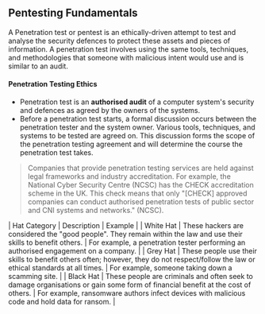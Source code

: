 ## Pentesting Fundamentals
A Penetration test or pentest is an ethically-driven attempt to test and analyse the security defences to protect these assets and pieces of information. A penetration test involves using the same tools, techniques, and methodologies that someone with malicious intent would use and is similar to an audit.
#### Penetration Testing Ethics
- Penetration test is an <b>authorised audit</b> of a computer system's security and defences as agreed by the owners of the systems.
- Before a penetration test starts, a formal discussion occurs between the penetration tester and the system owner. Various tools, techniques, and systems to be tested are agreed on. This discussion forms the scope of the penetration testing agreement and will determine the course the penetration test takes.
> Companies that provide penetration testing services are held against legal frameworks and industry accreditation. For example, the National Cyber Security Centre (NCSC) has the CHECK accreditation scheme in the UK. This check means that only "[CHECK]  approved companies can conduct authorised penetration tests of public sector and CNI systems and networks." (NCSC).  

| Hat Category | Description | Example |
| White Hat | These hackers are considered the "good people". They remain within the law and use their skills to benefit others. | For example, a penetration tester performing an authorised engagement on a company. |
| Grey Hat | These people use their skills to benefit others often; however, they do not respect/follow the law or ethical standards at all times. | For example, someone taking down a scamming site. |
| Black Hat | These people  are criminals and often seek to damage organisations or gain some form of financial benefit at the cost of others. | For example, ransomware authors infect devices with malicious code and hold data for ransom. |
